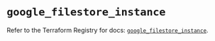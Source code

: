 # `google_filestore_instance`

Refer to the Terraform Registry for docs: [`google_filestore_instance`](https://registry.terraform.io/providers/hashicorp/google-beta/5.43.0/docs/resources/google_filestore_instance).
